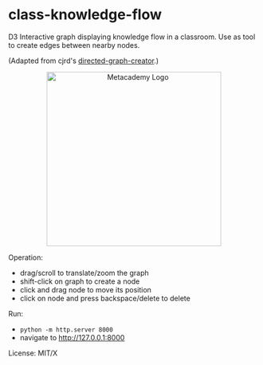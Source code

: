 # class-knowledge-flow
D3 Interactive graph displaying knowledge flow in a classroom. Use as tool to create edges between nearby nodes.


(Adapted from cjrd's [directed-graph-creator](https://github.com/cjrd/directed-graph-creator).)

<p align="center">
<img src="http://obphio.us/media/images/digraph-creator.png" alt="Metacademy Logo" height="350px"/>
</p>

Operation:

* drag/scroll to translate/zoom the graph
* shift-click on graph to create a node
* click and drag node to move its position
* click on node and press backspace/delete to delete

Run:

* `python -m http.server 8000`
* navigate to http://127.0.0.1:8000


License: MIT/X